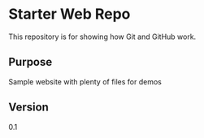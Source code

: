 # Starter Web Repo

This repository is for showing how Git and GitHub work.

## Purpose

Sample website with plenty of files for demos

## Version

0.1
